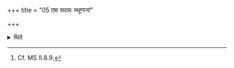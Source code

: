 +++
title = "05 एषा सदसः स्थूणानां"

+++

<details><summary>थिते</summary>

5. This (i.e. the Audumbarī) should be the tallest among all the posts of the Sadas.[^1]  

[^1]: Cf. MS II.8.9.  
</details>
